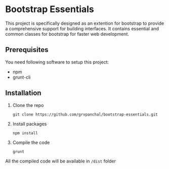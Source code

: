 # Bootstrap Essentials 

This project is specifically designed as an extention for bootstrap to provide a comprehensive support for building interfaces. It contains essential and common classes for bootstrap for faster web development.

## Prerequisites

You need following software to setup this project:
- npm
- grunt-cli

## Installation

1. Clone the repo
    ```
    git clone https://github.com/grvpanchal/bootstrap-essentials.git
    ```
2. Install packages
    ```
    npm install
    ```
3. Compile the code
    ```
    grunt
    ```

All the compiled code will be available in `/dist` folder


